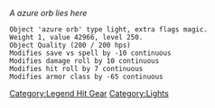 *A azure orb lies here*

`Object 'azure orb' type light, extra flags magic.`  
`Weight 1, value 42966, level 250.`  
`Object Quality (200 / 200 hps)`  
`Modifies save vs spell by -10 continuous`  
`Modifies damage roll by 10 continuous`  
`Modifies hit roll by 7 continuous`  
`Modifies armor class by -65 continuous`

[Category:Legend Hit Gear](Category:Legend_Hit_Gear "wikilink")
[Category:Lights](Category:Lights "wikilink")

